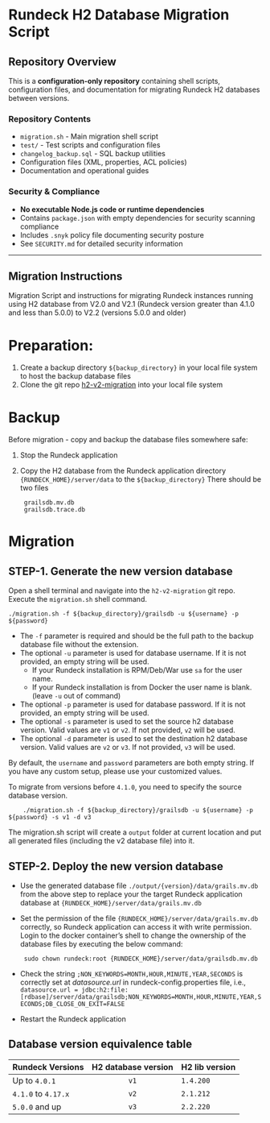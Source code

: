 # Rundeck H2 Database Migration Script

## Repository Overview

This is a **configuration-only repository** containing shell scripts, configuration files, and documentation for migrating Rundeck H2 databases between versions. 

### Repository Contents
- `migration.sh` - Main migration shell script
- `test/` - Test scripts and configuration files
- `changelog_backup.sql` - SQL backup utilities
- Configuration files (XML, properties, ACL policies)
- Documentation and operational guides

### Security & Compliance
- **No executable Node.js code or runtime dependencies**
- Contains `package.json` with empty dependencies for security scanning compliance
- Includes `.snyk` policy file documenting security posture
- See `SECURITY.md` for detailed security information

---

## Migration Instructions

Migration Script and instructions for migrating Rundeck instances running using H2 database from V2.0 and V2.1 (Rundeck version
greater than 4.1.0 and less than 5.0.0) to V2.2 (versions 5.0.0 and older)

# Preparation:

1. Create a backup directory `${backup_directory}` in your local file system to host the backup database files
2. Clone the git repo [h2-v2-migration](https://github.com/rundeck-plugins/h2-v2-migration) into your local file system

# Backup

Before migration - copy and backup the database files somewhere safe:

1. Stop the Rundeck application
2. Copy the H2 database from the Rundeck application directory `{RUNDECK_HOME}/server/data` to the `${backup_directory}`
   There should be two files

        grailsdb.mv.db
        grailsdb.trace.db

# Migration

## STEP-1. Generate the new version database

Open a shell terminal and navigate into the `h2-v2-migration` git repo. Execute the `migration.sh` shell command.

    ./migration.sh -f ${backup_directory}/grailsdb -u ${username} -p ${password}

- The `-f` parameter is required and should be the full path to the backup database file without the extension.
- The optional `-u` parameter is used for database username. If it is not provided, an empty string will be used.
    - If your Rundeck installation is RPM/Deb/War use `sa` for the user name.
    - If your Rundeck installation is from Docker the user name is blank. (leave `-u` out of command)
- The optional `-p` parameter is used for database password. If it is not provided, an empty string will be used.
- The optional `-s` parameter is used to set the source h2 database version. Valid values are `v1` or `v2`. If not
  provided, `v2` will be used.
- The optional `-d` parameter is used to set the destination h2 database version. Valid values are `v2` or `v3`. If not
  provided, `v3` will be used.

By default, the `username` and `password` parameters are both empty string. If you have any custom setup, please use
your customized values.

To migrate from versions before `4.1.0`, you need to specify the source database version.

        ./migration.sh -f ${backup_directory}/grailsdb -u ${username} -p ${password} -s v1 -d v3

The migration.sh script will create a `output` folder at current location and put all generated files (including the v2
database file) into it.

## STEP-2. Deploy the new version database

- Use the generated database file `./output/{version}/data/grails.mv.db` from the above step to replace your the target
  Rundeck application database at `{RUNDECK_HOME}/server/data/grails.mv.db`
- Set the permission of the file `{RUNDECK_HOME}/server/data/grails.mv.db` correctly, so Rundeck application can access
  it with write permission. Login to the docker container’s shell to change the ownership of the database files by
  executing the below command:

       sudo chown rundeck:root {RUNDECK_HOME}/server/data/grailsdb.mv.db
- Check the string `;NON_KEYWORDS=MONTH,HOUR,MINUTE,YEAR,SECONDS` is correctly set at _datasource.url_ in rundeck-config.properties file, i.e., `datasource.url = jdbc:h2:file:[rdbase]/server/data/grailsdb;NON_KEYWORDS=MONTH,HOUR,MINUTE,YEAR,SECONDS;DB_CLOSE_ON_EXIT=FALSE`
- Restart the Rundeck application

## Database version equivalence table

| Rundeck Versions    | H2 database version | H2 lib version |
|---------------------|:-------------------:|:---------------|
| Up to `4.0.1`       |        `v1`         | `1.4.200`      |
| `4.1.0` to `4.17.x` |        `v2`         | `2.1.212`      |
| `5.0.0` and up      |        `v3`         | `2.2.220`      |

